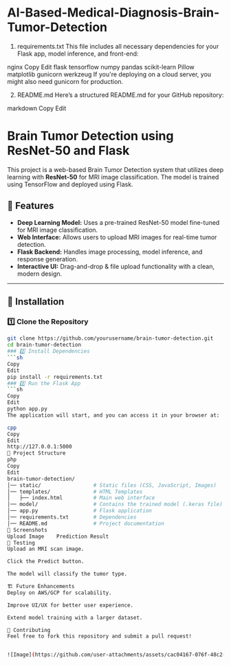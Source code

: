 # AI-Based-Medical-Diagnosis-Brain-Tumor-Detection

1. requirements.txt
This file includes all necessary dependencies for your Flask app, model inference, and front-end:

nginx
Copy
Edit
flask
tensorflow
numpy
pandas
scikit-learn
Pillow
matplotlib
gunicorn
werkzeug
If you're deploying on a cloud server, you might also need gunicorn for production.

2. README.md
Here’s a structured README.md for your GitHub repository:

markdown
Copy
Edit
# Brain Tumor Detection using ResNet-50 and Flask

This project is a web-based Brain Tumor Detection system that utilizes deep learning with **ResNet-50** for MRI image classification. The model is trained using TensorFlow and deployed using Flask.

## 📌 Features
- **Deep Learning Model:** Uses a pre-trained ResNet-50 model fine-tuned for MRI image classification.
- **Web Interface:** Allows users to upload MRI images for real-time tumor detection.
- **Flask Backend:** Handles image processing, model inference, and response generation.
- **Interactive UI:** Drag-and-drop & file upload functionality with a clean, modern design.

---

## 🚀 Installation

### 1️⃣ Clone the Repository
```sh
git clone https://github.com/yourusername/brain-tumor-detection.git
cd brain-tumor-detection
### 2️⃣ Install Dependencies
```sh
Copy
Edit
pip install -r requirements.txt
### 3️⃣ Run the Flask App
```sh
Copy
Edit
python app.py
The application will start, and you can access it in your browser at:

cpp
Copy
Edit
http://127.0.0.1:5000
📁 Project Structure
php
Copy
Edit
brain-tumor-detection/
│── static/                 # Static files (CSS, JavaScript, Images)
│── templates/              # HTML Templates
│   ├── index.html          # Main web interface
│── model/                  # Contains the trained model (.keras file)
│── app.py                  # Flask application
│── requirements.txt        # Dependencies
│── README.md               # Project documentation
📸 Screenshots
Upload Image	Prediction Result
🧪 Testing
Upload an MRI scan image.

Click the Predict button.

The model will classify the tumor type.

🏗 Future Enhancements
Deploy on AWS/GCP for scalability.

Improve UI/UX for better user experience.

Extend model training with a larger dataset.

🤝 Contributing
Feel free to fork this repository and submit a pull request!


![Image](https://github.com/user-attachments/assets/cac04167-076f-48c2-8f47-8ccdf043bb6b)
